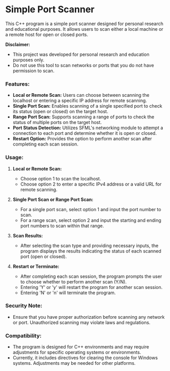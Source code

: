 # Simple Port Scanner

This C++ program is a simple port scanner designed for personal research and educational purposes. It allows users to scan either a local machine or a remote host for open or closed ports. 

**Disclaimer:** 
- This project was developed for personal research and education purposes only.
- Do not use this tool to scan networks or ports that you do not have permission to scan.


### Features:

- **Local or Remote Scan:** Users can choose between scanning the localhost or entering a specific IP address for remote scanning.
- **Single Port Scan:** Enables scanning of a single specified port to check its status (open or closed) on the target host.
- **Range Port Scan:** Supports scanning a range of ports to check the status of multiple ports on the target host.
- **Port Status Detection:** Utilizes SFML's networking module to attempt a connection to each port and determine whether it is open or closed.
- **Restart Option:** Provides the option to perform another scan after completing each scan session.

### Usage:

1. **Local or Remote Scan:**
   - Choose option 1 to scan the localhost.
   - Choose option 2 to enter a specific IPv4 address or a valid URL for remote scanning.

2. **Single Port Scan or Range Port Scan:**
   - For a single port scan, select option 1 and input the port number to scan.
   - For a range scan, select option 2 and input the starting and ending port numbers to scan within that range.

3. **Scan Results:**
   - After selecting the scan type and providing necessary inputs, the program displays the results indicating the status of each scanned port (open or closed).

4. **Restart or Terminate:**
   - After completing each scan session, the program prompts the user to choose whether to perform another scan (Y/N).
   - Entering 'Y' or 'y' will restart the program for another scan session.
   - Entering 'N' or 'n' will terminate the program.

### Security Note:

- Ensure that you have proper authorization before scanning any network or port. Unauthorized scanning may violate laws and regulations.

### Compatibility:

- The program is designed for C++ environments and may require adjustments for specific operating systems or environments.
- Currently, it includes directives for clearing the console for Windows systems. Adjustments may be needed for other platforms.
